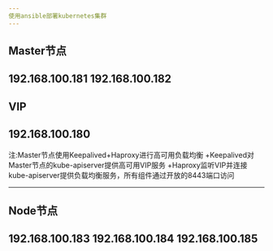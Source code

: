 ```yaml
---
使用ansible部署kubernetes集群
---
```

Master节点
---
192.168.100.181
192.168.100.182
---
VIP
---
192.168.100.180
---

注:Master节点使用Keepalived+Haproxy进行高可用负载均衡
+Keepalived对Master节点的kube-apiserver提供高可用VIP服务
+Haproxy监听VIP并连接kube-apiserver提供负载均衡服务，所有组件通过开放的8443端口访问

---
Node节点
---
192.168.100.183
192.168.100.184
192.168.100.185
---
